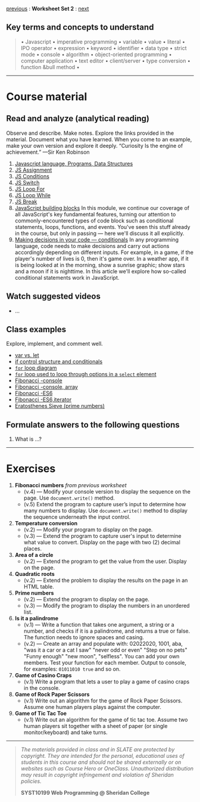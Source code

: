 [previous](set01.md) 
: **Worksheet Set 2**
: [next](set03.md)


## Key terms and concepts to understand
> &bull; Javascript  &bull; imperative programming  &bull; variable  &bull; value  &bull; literal  &bull; IPO operator &bull; expression  &bull; keyword  &bull; identifier  &bull;  data type &bull; strict mode  &bull; console  &bull;  algorithm  &bull; object-oriented programming  &bull; computer application  &bull;  text editor  &bull; client/server  &bull;  type conversion  &bull; function &bull method &bull;
> 
---

# Course material

## Read and analyze (analytical reading)

Observe and describe. Make notes. Explore the links provided in the material. Document what you have learned. When you come to an example, make your own version and explore it deeply. “Curiosity Is the engine of achievement.” —Sir Ken Robinson

1. [Javascript language, Programs, Data Structures](https://ebajcar.github.io/web10199/material/material_js.html)
2. <a href="https://www.w3schools.com/js/js_assignment.asp" target="_blank">JS Assignment</a>
3. <a target="_blank" href="https://www.w3schools.com/js/js_if_else.asp">JS Conditions</a>
4. <a target="_blank" href="https://www.w3schools.com/js/js_switch.asp">JS Switch</a>
5. <a target="_blank" href="https://www.w3schools.com/js/js_loop_for.asp">JS Loop For</a>
6. <a target="_blank" href="https://www.w3schools.com/js/js_loop_while.asp">JS Loop While</a>
7. <a target="_blank" href="https://www.w3schools.com/js/js_break.asp">JS Break</a>
8. [JavaScript building blocks](https://developer.mozilla.org/en-US/docs/Learn/JavaScript/Building_blocks) In this module, we continue our coverage of all JavaScript's key fundamental features, turning our attention to commonly-encountered types of code block such as conditional statements, loops, functions, and events. You've seen this stuff already in the course, but only in passing — here we'll discuss it all explicitly.
9. [Making decisions in your code — conditionals](https://developer.mozilla.org/en-US/docs/Learn/JavaScript/Building_blocks/conditionals) In any programming language, code needs to make decisions and carry out actions accordingly depending on different inputs. For example, in a game, if the player's number of lives is 0, then it's game over. In a weather app, if it is being looked at in the morning, show a sunrise graphic; show stars and a moon if it is nighttime. In this article we'll explore how so-called conditional statements work in JavaScript.

## Watch suggested videos

- ...

## Class examples

Explore, implement, and comment well.

- [var vs. let](syst10199/set2/var_vs_let.html)
- [if control structure and conditionals](syst10199/set2/if_structure.html)
- [`for` loop diagram](syst10199/set2/diagram_for_loop.html)
- [`for` loop used to loop through options in a `select` element](syst10199/set2/for_loop_options.html)
- [Fibonacci -console](syst10199/set2/fib_v1_console.html)
- [Fibonacci -console, array](syst10199/set2/fib_v1_arr_console.html)
- [Fibonacci -ES6](syst10199/set2/fib_es6_oo.html)
- [Fibonacci -ES6,iterator](syst10199/set2/fib_es6_iterator.html)
- [Eratosthenes Sieve (prime numbers)](syst10199/set2/eratosthenes_sieve.html)


## Formulate answers to the following questions
1. What is ...?



---


# Exercises

1. **Fibonacci numbers** *from previous worksheet* 
    - (v.4) &mdash; Modify your console version to display the sequence on the page. Use `document.write()` method.
    - (v.5) Extend the program to capture user’s input to determine how many numbers to display. Use `document.write()` method to display the sequence underneath the input control. 
2. **Temperature conversion** 
    - (v.2) &mdash; Modify your program to display on the page.
    - (v.3) &mdash; Extend the program to capture user's input to determine what value to convert. Display on the page with two (2) decimal places.
3. **Area of a circle** 
    - (v.2) &mdash; Extend the program to get the value from the user. Display on the page.
4. **Quadratic roots** 
    - (v.2) &mdash; Extend the problem to display the results on the page in an HTML table.
5. **Prime numbers** 
    - (v.2) &mdash; Extend the program to display on the page.
    - (v.3) &mdash; Modify the program to display the numbers in an unordered list.
7. **Is it a palindrome** 
    - (v.1) &mdash; Write a function that takes one argument, a string or a number, and checks if it is a palindrome, and returns a true or false. The function needs to ignore spaces and casing.
    - (v.2) &mdash; Create an array and populate with: 02022020, 1001, aba, "was it a car or a cat I saw" "never odd or even" "Step on no pets" "Funny enough"   "new moon", "selfless". You can add your own members. Test your function for each member. Output to console, for examples: `01011010 true` and so on.
6. **Game of Casino Craps**
	- (v.1) Write a program that lets a user to play a game of casino craps in the console.
7. **Game of Rock Paper Scissors**
	- (v.1) Write out an algorithm for the game of Rock Paper Scissors.  Assume one human players plays against the computer.
8. **Game of Tic Tac Toe**
	- (v.1) Write out an algorithm for the game of tic tac toe.  Assume two human players sit together with a sheet of paper (or single monitor/keyboard) and take turns.
  
  
---
> *The materials provided in class and in SLATE are protected by copyright. They are intended for the personal, educational uses of students in this course and should not be shared externally or on websites such as Course Hero or OneClass. Unauthorized distribution may result in copyright infringement and violation of Sheridan policies.*
> 
> **SYST10199 Web Programming @ Sheridan College**
